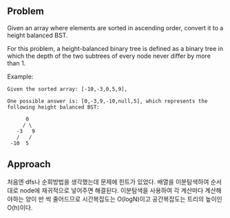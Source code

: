 ## Problem
Given an array where elements are sorted in ascending order, convert it to a height balanced BST.

For this problem, a height-balanced binary tree is defined as a binary tree in which the depth of the two subtrees of every node never differ by more than 1.

Example:

```
Given the sorted array: [-10,-3,0,5,9],

One possible answer is: [0,-3,9,-10,null,5], which represents the following height balanced BST:

      0
     / \
   -3   9
   /   /
 -10  5
```


## Approach
처음엔 dfs나 순회방법을 생각했는데 문제에 힌트가 있었다. 배열을 이분탐색하여 순서대로 node에 재귀적으로 넣어주면
해결된다. 이분탐색을 사용하여 각 계산마다 계산해야하는 양이 반 씩 줄어드므로 시간복잡도는 O(logN)이고 공간복잡도는 
트리의 높이인 O(h)이다.